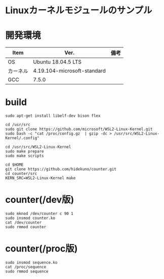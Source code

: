 Linuxカーネルモジュールのサンプル
=================

# 開発環境
| Item   | Ver. |備考|
|--------|--------|--------|
| OS     | Ubuntu 18.04.5 LTS | |
| カーネル | 4.19.104-microsoft-standard||
| GCC    | 7.5.0||


# build
```
sudo apt-get install libelf-dev bison flex

cd /usr/src
sudo git clone https://github.com/microsoft/WSL2-Linux-Kernel.git
sudo bash -c "cat /proc/config.gz  | gzip -dc > /usr/src/WSL2-Linux-Kernel/.config"

cd /usr/src/WSL2-Linux-Kernel
sudo make prepare
sudo make scripts

cd $HOME
git clone https://github.com/hidekuno/counter.git
cd counter/src
KERN_SRC=WSL2-Linux-Kernel make
```

# counter(/dev版)
```
sudo mknod /dev/counter c 90 1
sudo insmod counter.ko
cat /dev/counter
sudo rmmod counter
```

# counter(/proc版)
```
sudo insmod sequence.ko
cat /proc/sequence
sudo rmmod sequence
```
